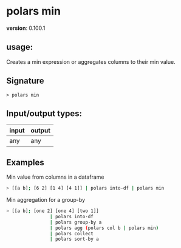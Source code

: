 # polars min

**version**: 0.100.1

## **usage**:

Creates a min expression or aggregates columns to their min value.

## Signature

`> polars min `

## Input/output types:

| input | output |
| ----- | ------ |
| any   | any    |

## Examples

Min value from columns in a dataframe

```bash
> [[a b]; [6 2] [1 4] [4 1]] | polars into-df | polars min
```

Min aggregation for a group-by

```bash
> [[a b]; [one 2] [one 4] [two 1]]
                | polars into-df
                | polars group-by a
                | polars agg (polars col b | polars min)
                | polars collect
                | polars sort-by a
```

